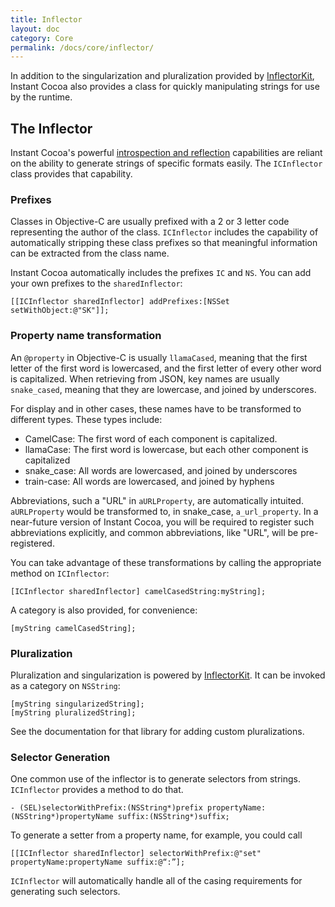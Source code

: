 ```yaml
---
title: Inflector
layout: doc
category: Core
permalink: /docs/core/inflector/
---
```


In addition to the singularization and pluralization provided by [InflectorKit](https://github.com/mattt/InflectorKit), Instant Cocoa also provides a class for quickly manipulating strings for use by the runtime.

## The Inflector

Instant Cocoa's powerful [introspection and reflection](../instant-model/reflection) capabilities are reliant on the ability to generate strings of specific formats easily. The `ICInflector` class provides that capability.

### Prefixes

Classes in Objective-C are usually prefixed with a 2 or 3 letter code representing the author of the class. `ICInflector` includes the capability of automatically stripping these class prefixes so that meaningful information can be extracted from the class name.

Instant Cocoa automatically includes the prefixes `IC` and `NS`.  You can add your own prefixes to the `sharedInflector`:

    [[ICInflector sharedInflector] addPrefixes:[NSSet setWithObject:@"SK"]];

### Property name transformation

An `@property` in Objective-C is usually `llamaCased`, meaning that the first letter of the first word is lowercased, and the first letter of every other word is capitalized. When retrieving from JSON, key names are usually `snake_cased`, meaning that they are lowercase, and joined by underscores.

For display and in other cases, these names have to be transformed to different types. These types include:

* CamelCase: The first word of each component is capitalized.
* llamaCase: The first word is lowercase, but each other component is capitalized
* snake_case: All words are lowercased, and joined by underscores
* train-case: All words are lowercased, and joined by hyphens

Abbreviations, such a "URL" in `aURLProperty`, are automatically intuited. `aURLProperty` would be transformed to, in snake\_case, `a_url_property`. In a near-future version of Instant Cocoa, you will be required to register such abbreviations explicitly, and common abbreviations, like "URL", will be pre-registered.

You can take advantage of these transformations by calling the appropriate method on `ICInflector`:

	[ICInflector sharedInflector] camelCasedString:myString];

A category is also provided, for convenience:

	[myString camelCasedString];

### Pluralization

Pluralization and singularization is powered by [InflectorKit](https://github.com/mattt/InflectorKit). It can be invoked as a category on `NSString`:

	[myString singularizedString];
	[myString pluralizedString];

See the documentation for that library for adding custom pluralizations.

### Selector Generation

One common use of the inflector is to generate selectors from strings. `ICInflector` provides a method to do that.

    - (SEL)selectorWithPrefix:(NSString*)prefix propertyName:(NSString*)propertyName suffix:(NSString*)suffix;

To generate a setter from a property name, for example, you could call

    [[ICInflector sharedInflector] selectorWithPrefix:@"set" propertyName:propertyName suffix:@“:”];

`ICInflector` will automatically handle all of the casing requirements for generating such selectors.

